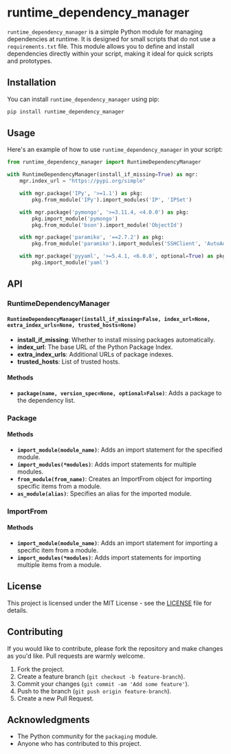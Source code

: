 # runtime_dependency_manager

`runtime_dependency_manager` is a simple Python module for managing dependencies at runtime. It is designed for small scripts that do not use a `requirements.txt` file. This module allows you to define and install dependencies directly within your script, making it ideal for quick scripts and prototypes.

## Installation

You can install `runtime_dependency_manager` using pip:

```bash
pip install runtime_dependency_manager
```
## Usage

Here's an example of how to use `runtime_dependency_manager` in your script:

```python
from runtime_dependency_manager import RuntimeDependencyManager

with RuntimeDependencyManager(install_if_missing=True) as mgr:
    mgr.index_url = "https://pypi.org/simple"

    with mgr.package('IPy', '>=1.1') as pkg:
        pkg.from_module('IPy').import_modules('IP', 'IPSet')

    with mgr.package('pymongo', '>=3.11.4, <4.0.0') as pkg:
        pkg.import_module('pymongo')
        pkg.from_module('bson').import_module('ObjectId')

    with mgr.package('paramiko', '==2.7.2') as pkg:
        pkg.from_module('paramiko').import_modules('SSHClient', 'AutoAddPolicy', 'SSHConfig', 'SSHException')

    with mgr.package('pyyaml', '>=5.4.1, <6.0.0', optional=True) as pkg:
        pkg.import_module('yaml')
```

## API

### RuntimeDependencyManager

#### `RuntimeDependencyManager(install_if_missing=False, index_url=None, extra_index_urls=None, trusted_hosts=None)`

- **install_if_missing**: Whether to install missing packages automatically.
- **index_url**: The base URL of the Python Package Index.
- **extra_index_urls**: Additional URLs of package indexes.
- **trusted_hosts**: List of trusted hosts.

#### Methods

- **`package(name, version_spec=None, optional=False)`**: Adds a package to the dependency list.

### Package

#### Methods

- **`import_module(module_name)`**: Adds an import statement for the specified module.
- **`import_modules(*modules)`**: Adds import statements for multiple modules.
- **`from_module(from_name)`**: Creates an ImportFrom object for importing specific items from a module.
- **`as_module(alias)`**: Specifies an alias for the imported module.

### ImportFrom

#### Methods

- **`import_module(module_name)`**: Adds an import statement for importing a specific item from a module.
- **`import_modules(*modules)`**: Adds import statements for importing multiple items from a module.

## License

This project is licensed under the MIT License - see the [LICENSE](LICENSE) file for details.

## Contributing

If you would like to contribute, please fork the repository and make changes as you'd like. Pull requests are warmly welcome.

1. Fork the project.
2. Create a feature branch (`git checkout -b feature-branch`).
3. Commit your changes (`git commit -am 'Add some feature'`).
4. Push to the branch (`git push origin feature-branch`).
5. Create a new Pull Request.

## Acknowledgments

- The Python community for the `packaging` module.
- Anyone who has contributed to this project.
